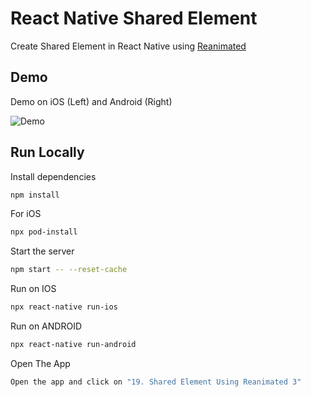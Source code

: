 # React Native Shared Element

Create Shared Element in React Native using [Reanimated](https://docs.swmansion.com/react-native-reanimated/)

## Demo

Demo on iOS (Left) and Android (Right)

![Demo](./Demo.gif)

## Run Locally

Install dependencies

```bash
npm install
```

For iOS

```bash
npx pod-install
```

Start the server

```bash
npm start -- --reset-cache
```

Run on IOS

```bash
npx react-native run-ios
```

Run on ANDROID

```bash
npx react-native run-android
```

Open The App

```bash
Open the app and click on "19. Shared Element Using Reanimated 3"
```
